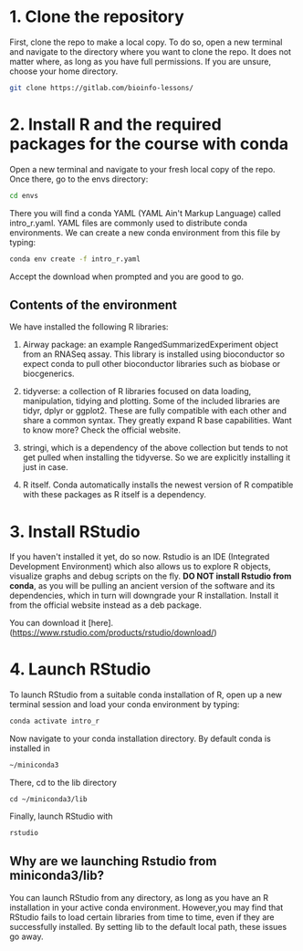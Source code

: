 # 1. Clone the repository
First, clone the repo to make a local copy. To do so, open a new terminal and navigate to
the directory where you want to clone the repo. It does not matter where, as long as you
have full permissions. If you are unsure, choose your home directory.

```bash
git clone https://gitlab.com/bioinfo-lessons/
```

# 2. Install R and the required packages for the course with conda
Open a new terminal and navigate to your fresh local copy of the repo. Once there, go to the envs directory:

```bash
cd envs
```
There you will find a conda YAML (YAML Ain't Markup Language) called intro_r.yaml.  YAML files are commonly used to distribute conda environments. We can create a new conda environment from this file by typing:

```bash
conda env create -f intro_r.yaml
```
Accept the download when prompted and you are good to go.

## Contents of the environment
We have installed the following R libraries:


1. Airway package: an example RangedSummarizedExperiment object from an RNASeq assay. This library is installed using bioconductor so expect conda to pull other bioconductor libraries such as biobase or biocgenerics.

1. tidyverse: a collection of R libraries focused on data loading, manipulation, tidying and plotting. Some of the included libraries are tidyr, dplyr or ggplot2. These are fully compatible with each other and share a common syntax. They greatly expand R base capabilities. Want to know more? Check the official website.

1. stringi, which is a dependency of the above collection but tends to not get pulled when installing the tidyverse. So we are explicitly installing it just in case.

1. R itself. Conda automatically installs the newest version of R compatible with these packages as R itself is a dependency.


# 3. Install RStudio
If you haven't installed it yet, do so now. Rstudio is an IDE (Integrated Development Environment) which also allows us to explore R objects, visualize graphs and debug scripts on the fly.  **DO NOT install Rstudio from conda**, as you will be pulling an ancient version of the software and its dependencies, which in turn will downgrade your R installation. Install it from the official website instead as a deb package.

You can download it [here].(https://www.rstudio.com/products/rstudio/download/)

# 4. Launch RStudio
To launch RStudio from a suitable conda installation of R, open up a new terminal session and load your conda environment by typing:

```bash
conda activate intro_r
```

Now navigate to your  conda installation directory. By default conda is installed in 

```bash
~/miniconda3
```

There, cd to the lib directory

```
cd ~/miniconda3/lib
```

Finally, launch RStudio with

```bash
rstudio
```

## Why are we launching Rstudio from miniconda3/lib?

You can launch RStudio from any directory, as long as you have an R installation in your active conda environment. However,you may find that RStudio fails to load
certain libraries from time to time, even if they are successfully installed. By setting lib to the default local path, these issues go away.

